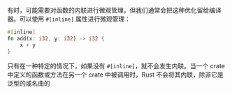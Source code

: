 有时，可能需要对函数的内联进行微观管理，但我们通常会把这种优化留给编译器。可以使用 `#[inline]` 属性进行微观管理：

```rust
#[inline]
fn add(x: i32, y: i32) -> i32 {
    x + y
}
```

只有在一种特定的情况下，如果没有 `#[inline]`，就不会发生内联。当一个 crate 中定义的函数或方法在另一个 crate 中被调用时，Rust 不会将其内联，除非它是泛型的或名曲的